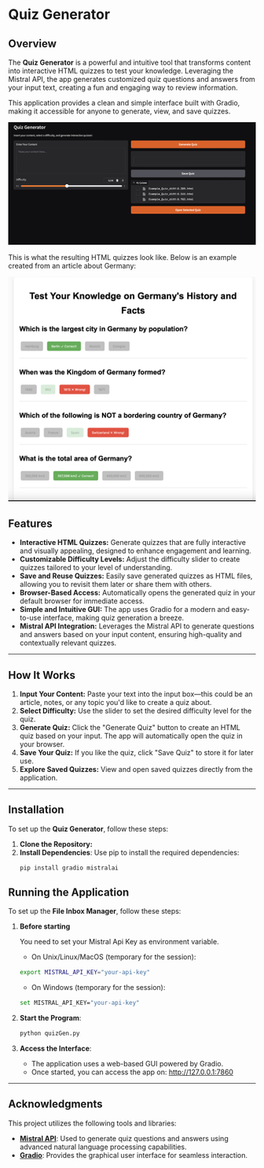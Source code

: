 # **Quiz Generator**

## Overview
The **Quiz Generator** is a powerful and intuitive tool that transforms content into interactive HTML quizzes to test your knowledge. Leveraging the Mistral API, the app generates customized quiz questions and answers from your input text, creating a fun and engaging way to review information.

This application provides a clean and simple interface built with Gradio, making it accessible for anyone to generate, view, and save quizzes.

![Generator Screenshot](screenshot1.png)

This is what the resulting HTML quizzes look like. Below is an example created from an article about Germany:

![Quiz Screenshot](screenshot2.png)



## Features
- **Interactive HTML Quizzes:** Generate quizzes that are fully interactive and visually appealing, designed to enhance engagement and learning.
- **Customizable Difficulty Levels:** Adjust the difficulty slider to create quizzes tailored to your level of understanding.
- **Save and Reuse Quizzes:** Easily save generated quizzes as HTML files, allowing you to revisit them later or share them with others.
- **Browser-Based Access:** Automatically opens the generated quiz in your default browser for immediate access.
- **Simple and Intuitive GUI:** The app uses Gradio for a modern and easy-to-use interface, making quiz generation a breeze.
- **Mistral API Integration:** Leverages the Mistral API to generate questions and answers based on your input content, ensuring high-quality and contextually relevant quizzes.

---

## How It Works
1. **Input Your Content:** Paste your text into the input box—this could be an article, notes, or any topic you'd like to create a quiz about.
2. **Select Difficulty:** Use the slider to set the desired difficulty level for the quiz.
3. **Generate Quiz:** Click the "Generate Quiz" button to create an HTML quiz based on your input. The app will automatically open the quiz in your browser.
4. **Save Your Quiz:** If you like the quiz, click "Save Quiz" to store it for later use.
5. **Explore Saved Quizzes:** View and open saved quizzes directly from the application.

---

## Installation

To set up the **Quiz Generator**, follow these steps:

1. **Clone the Repository:**
2. **Install Dependencies**: Use pip to install the required dependencies:
    ```bash
    pip install gradio mistralai
    ```


## Running the Application

To set up the **File Inbox Manager**, follow these steps:
1. **Before starting**

    You need to set your Mistral Api Key as environment variable.
     - On Unix/Linux/MacOS (temporary for the session):
    ```bash
    export MISTRAL_API_KEY="your-api-key"
    ```
    - On Windows (temporary for the session):
    ```bash
    set MISTRAL_API_KEY="your-api-key"
    ```
1. **Start the Program**: 
    ```bash
    python quizGen.py
    ```
2. **Access the Interface**:
    - The application uses a web-based GUI powered by Gradio.
    - Once started, you can access the app on: 
    http://127.0.0.1:7860

---

## Acknowledgments
This project utilizes the following tools and libraries:

- **[Mistral API](https://github.com/mistralai)**: Used to generate quiz questions and answers using advanced natural language processing capabilities.
- **[Gradio](https://github.com/gradio-app/gradio)**: Provides the graphical user interface for seamless interaction.
